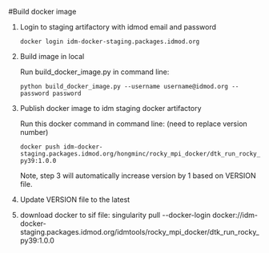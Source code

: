 #Build docker image
1. Login to staging artifactory with idmod email and password

   `docker login idm-docker-staging.packages.idmod.org`
2. Build image in local

   Run build_docker_image.py in command line:

   `python build_docker_image.py --username username@idmod.org --password password`

3. Publish docker image to idm staging docker artifactory
  
   Run this docker command in command line: (need to replace version number)

   `docker push idm-docker-staging.packages.idmod.org/hongminc/rocky_mpi_docker/dtk_run_rocky_py39:1.0.0`

    Note, step 3 will automatically increase version by 1 based on VERSION file.
4. Update VERSION file to the latest
5. download docker to sif file:
   singularity pull --docker-login docker://idm-docker-staging.packages.idmod.org/idmtools/rocky_mpi_docker/dtk_run_rocky_py39:1.0.0 

